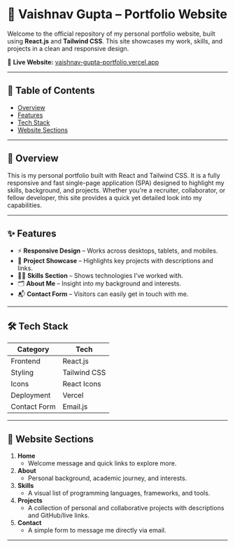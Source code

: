 # 💼 Vaishnav Gupta – Portfolio Website

Welcome to the official repository of my personal portfolio website, built using **React.js** and **Tailwind CSS**. This site showcases my work, skills, and projects in a clean and responsive design.

🔗 **Live Website:** [vaishnav-gupta-portfolio.vercel.app](https://vaishnav-gupta-portfolio.vercel.app/)

---

## 📌 Table of Contents

- [Overview](#-overview)
- [Features](#-features)
- [Tech Stack](#-tech-stack)
- [Website Sections](#-website-sections)

---

## 🧾 Overview

This is my personal portfolio built with React and Tailwind CSS. It is a fully responsive and fast single-page application (SPA) designed to highlight my skills, background, and projects. Whether you're a recruiter, collaborator, or fellow developer, this site provides a quick yet detailed look into my capabilities.

---

## ✨ Features

- ⚡ **Responsive Design** – Works across desktops, tablets, and mobiles.
- 🎯 **Project Showcase** – Highlights key projects with descriptions and links.
- 🧑‍💻 **Skills Section** – Shows technologies I’ve worked with.
- 🗂 **About Me** – Insight into my background and interests.
- 📬 **Contact Form** – Visitors can easily get in touch with me.

---

## 🛠️ Tech Stack

| Category    | Tech                        |
|-------------|-----------------------------|
| Frontend    | React.js                    |
| Styling     | Tailwind CSS                |
| Icons       | React Icons                 |
| Deployment  | Vercel                      |
| Contact Form| Email.js                    |


---

## 📁 Website Sections

1. **Home**
   - Welcome message and quick links to explore more.
2. **About**
   - Personal background, academic journey, and interests.
3. **Skills**
   - A visual list of programming languages, frameworks, and tools.
4. **Projects**
   - A collection of personal and collaborative projects with descriptions and GitHub/live links.
5. **Contact**
   - A simple form to message me directly via email.

---

